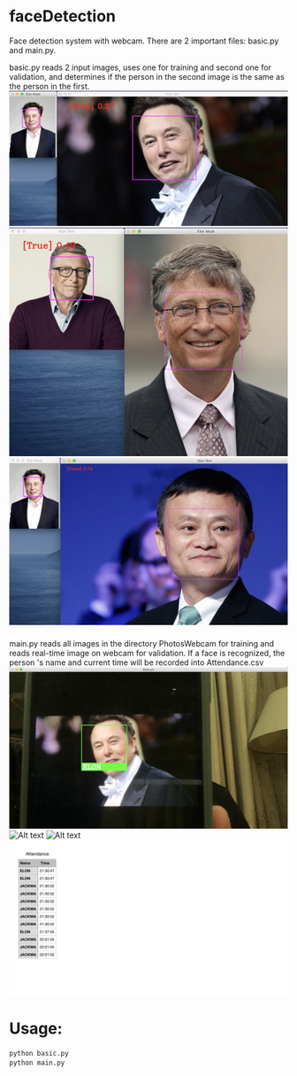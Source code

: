# faceDetection
Face detection system with webcam. There are 2 important files: basic.py and main.py.

basic.py reads 2 input images, uses one for training and second one for validation, and determines if the person in the second image is the same as the person in the first.
![Alt text](./Doc/DemoImg1.jpg?raw=true)
![Alt text](./Doc/DemoImg2.jpg?raw=true)
![Alt text](./Doc/DemoImg3.png?raw=true)
###
main.py reads all images in the directory PhotosWebcam for training and reads real-time image on webcam for validation. If a face is recognized, the person 's name and current time will be recorded into Attendance.csv
![Alt text](./Doc/DEMOIMG5.png?raw=true)
![Alt text](./Doc/DemoImg6.jpg?raw=true)
![Alt text](./Doc/DemoImg7.png?raw=true)
![Alt text](./Doc/excel.png?raw=true)
# Usage:
```bash
python basic.py
python main.py 
```

